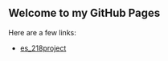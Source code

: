 ## Welcome to my GitHub Pages

Here are a few links:

+ [es_218project](https://akweav22.github.io/es218_project/)

```

